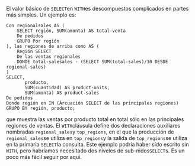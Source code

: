 El valor básico de  `SELECT`en  `WITH`es descompuestos complicados en partes más simples. Un ejemplo es:

```
Con regionalsales AS (
    SELECT región, SUM(amonta) AS total-venta
    De pedidos
    GRUPO Por región
), las regiones de arriba como AS (
    Región SELECT
    De las ventas regionales
    DONDE total-salesales - (SELECT SUM(total-sales)/10 DESDE regional-sales)
)
SELECT,
       producto,
       SUM(cuantidad) AS product-units,
       SUM(amonta) AS product-sales
De pedidos
Donde región en IN (Árcuación SELECT de las principales regiones)
GRUPO BY región, producto;
```

que muestra las ventas por producto total en total sólo en las principales regiones de ventas. El  `WITH`cláusula define dos declaraciones auxiliares nombradas  `regional_sales`y `top_regions`, en el que la producción de  `regional_sales`se utiliza en  `top_regions`y la salida de  `top_regions`se utiliza en la primaria  `SELECT`la consulta. Este ejemplo podría haber sido escrito sin `WITH`, pero habríamos necesitado dos niveles de sub-nidos`SELECT`s. Es un poco más fácil seguir por aquí.